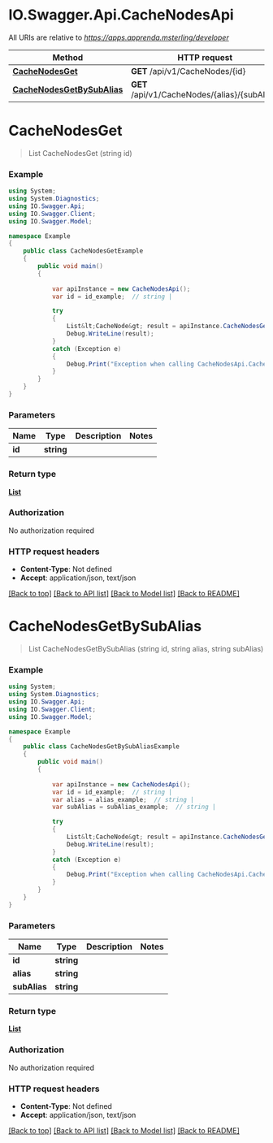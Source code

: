 # IO.Swagger.Api.CacheNodesApi

All URIs are relative to *https://apps.apprenda.msterling/developer*

Method | HTTP request | Description
------------- | ------------- | -------------
[**CacheNodesGet**](CacheNodesApi.md#cachenodesget) | **GET** /api/v1/CacheNodes/{id} | 
[**CacheNodesGetBySubAlias**](CacheNodesApi.md#cachenodesgetbysubalias) | **GET** /api/v1/CacheNodes/{alias}/{subAlias} | 


<a name="cachenodesget"></a>
# **CacheNodesGet**
> List<CacheNode> CacheNodesGet (string id)



### Example
```csharp
using System;
using System.Diagnostics;
using IO.Swagger.Api;
using IO.Swagger.Client;
using IO.Swagger.Model;

namespace Example
{
    public class CacheNodesGetExample
    {
        public void main()
        {
            
            var apiInstance = new CacheNodesApi();
            var id = id_example;  // string | 

            try
            {
                List&lt;CacheNode&gt; result = apiInstance.CacheNodesGet(id);
                Debug.WriteLine(result);
            }
            catch (Exception e)
            {
                Debug.Print("Exception when calling CacheNodesApi.CacheNodesGet: " + e.Message );
            }
        }
    }
}
```

### Parameters

Name | Type | Description  | Notes
------------- | ------------- | ------------- | -------------
 **id** | **string**|  | 

### Return type

[**List<CacheNode>**](CacheNode.md)

### Authorization

No authorization required

### HTTP request headers

 - **Content-Type**: Not defined
 - **Accept**: application/json, text/json

[[Back to top]](#) [[Back to API list]](../README.md#documentation-for-api-endpoints) [[Back to Model list]](../README.md#documentation-for-models) [[Back to README]](../README.md)

<a name="cachenodesgetbysubalias"></a>
# **CacheNodesGetBySubAlias**
> List<CacheNode> CacheNodesGetBySubAlias (string id, string alias, string subAlias)



### Example
```csharp
using System;
using System.Diagnostics;
using IO.Swagger.Api;
using IO.Swagger.Client;
using IO.Swagger.Model;

namespace Example
{
    public class CacheNodesGetBySubAliasExample
    {
        public void main()
        {
            
            var apiInstance = new CacheNodesApi();
            var id = id_example;  // string | 
            var alias = alias_example;  // string | 
            var subAlias = subAlias_example;  // string | 

            try
            {
                List&lt;CacheNode&gt; result = apiInstance.CacheNodesGetBySubAlias(id, alias, subAlias);
                Debug.WriteLine(result);
            }
            catch (Exception e)
            {
                Debug.Print("Exception when calling CacheNodesApi.CacheNodesGetBySubAlias: " + e.Message );
            }
        }
    }
}
```

### Parameters

Name | Type | Description  | Notes
------------- | ------------- | ------------- | -------------
 **id** | **string**|  | 
 **alias** | **string**|  | 
 **subAlias** | **string**|  | 

### Return type

[**List<CacheNode>**](CacheNode.md)

### Authorization

No authorization required

### HTTP request headers

 - **Content-Type**: Not defined
 - **Accept**: application/json, text/json

[[Back to top]](#) [[Back to API list]](../README.md#documentation-for-api-endpoints) [[Back to Model list]](../README.md#documentation-for-models) [[Back to README]](../README.md)

